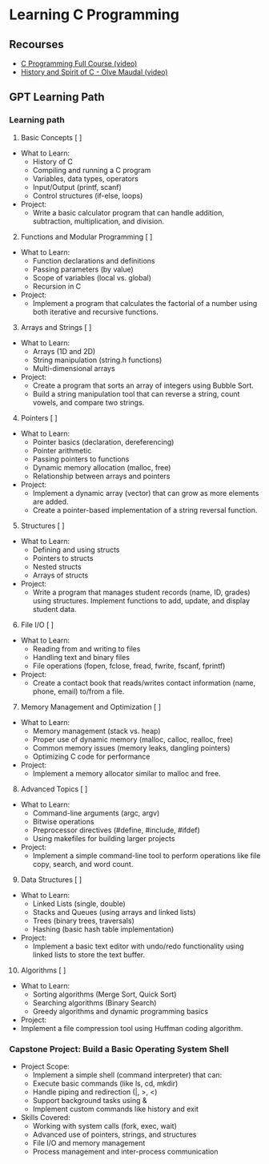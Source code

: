# Learning C Programming

## Recourses

- [C Programming Full Course (video)](https://www.youtube.com/watch?v=87SH2Cn0s9A)
- [History and Spirit of C - Olve Maudal (video)](https://www.youtube.com/watch?v=xGVRF-Y--hI)

## GPT Learning Path

### Learning path

1. Basic Concepts [ ]

- What to Learn:
  - History of C
  - Compiling and running a C program
  - Variables, data types, operators
  - Input/Output (printf, scanf)
  - Control structures (if-else, loops)
- Project:
  - Write a basic calculator program that can handle addition, subtraction, multiplication, and division.

2. Functions and Modular Programming [ ]

- What to Learn:
  - Function declarations and definitions
  - Passing parameters (by value)
  - Scope of variables (local vs. global)
  - Recursion in C
- Project:
  - Implement a program that calculates the factorial of a number using both iterative and recursive functions.

3. Arrays and Strings [ ]

- What to Learn:
  - Arrays (1D and 2D)
  - String manipulation (string.h functions)
  - Multi-dimensional arrays
- Project:
  - Create a program that sorts an array of integers using Bubble Sort.
  - Build a string manipulation tool that can reverse a string, count vowels, and compare two strings.

4. Pointers [ ]

- What to Learn:
  - Pointer basics (declaration, dereferencing)
  - Pointer arithmetic
  - Passing pointers to functions
  - Dynamic memory allocation (malloc, free)
  - Relationship between arrays and pointers
- Project:
  - Implement a dynamic array (vector) that can grow as more elements are added.
  - Create a pointer-based implementation of a string reversal function.

5. Structures [ ]

- What to Learn:
  - Defining and using structs
  - Pointers to structs
  - Nested structs
  - Arrays of structs
- Project:
  - Write a program that manages student records (name, ID, grades) using structures. Implement functions to add, update, and display student data.

6. File I/O [ ]

- What to Learn:
  - Reading from and writing to files
  - Handling text and binary files
  - File operations (fopen, fclose, fread, fwrite, fscanf, fprintf)
- Project:
  - Create a contact book that reads/writes contact information (name, phone, email) to/from a file.

7. Memory Management and Optimization [ ]

- What to Learn:
  - Memory management (stack vs. heap)
  - Proper use of dynamic memory (malloc, calloc, realloc, free)
  - Common memory issues (memory leaks, dangling pointers)
  - Optimizing C code for performance
- Project:
  - Implement a memory allocator similar to malloc and free.

8. Advanced Topics [ ]

- What to Learn:
  - Command-line arguments (argc, argv)
  - Bitwise operations
  - Preprocessor directives (#define, #include, #ifdef)
  - Using makefiles for building larger projects
- Project:
  - Implement a simple command-line tool to perform operations like file copy, search, and word count.

9. Data Structures [ ]

- What to Learn:
  - Linked Lists (single, double)
  - Stacks and Queues (using arrays and linked lists)
  - Trees (binary trees, traversals)
  - Hashing (basic hash table implementation)
- Project:
  - Implement a basic text editor with undo/redo functionality using linked lists to store the text buffer.

10. Algorithms [ ]

- What to Learn:
  - Sorting algorithms (Merge Sort, Quick Sort)
  - Searching algorithms (Binary Search)
  - Greedy algorithms and dynamic programming basics
- Project:
- Implement a file compression tool using Huffman coding algorithm.

### Capstone Project: Build a Basic Operating System Shell

- Project Scope:
  - Implement a simple shell (command interpreter) that can:
  - Execute basic commands (like ls, cd, mkdir)
  - Handle piping and redirection (|, >, <)
  - Support background tasks using &
  - Implement custom commands like history and exit
- Skills Covered:
  - Working with system calls (fork, exec, wait)
  - Advanced use of pointers, strings, and structures
  - File I/O and memory management
  - Process management and inter-process communication
